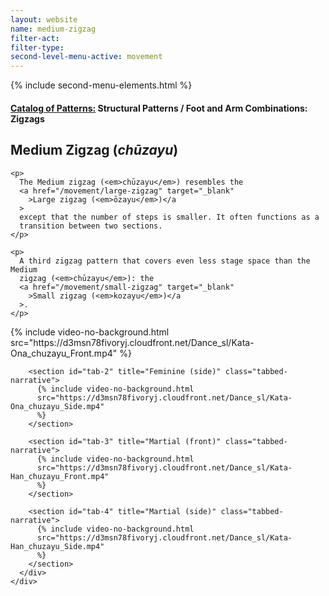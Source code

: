 ```yaml
---
layout: website
name: medium-zigzag
filter-act:
filter-type:
second-level-menu-active: movement
---
```


{% include second-menu-elements.html %}

<main class="page-content">
  <div class="text-container">
    <h4>
      <a href="/movement/">Catalog of Patterns:</a> Structural Patterns / Foot
      and Arm Combinations: Zigzags
    </h4>
    <h2>Medium Zigzag (<em>chūzayu</em>)</h2>

    <p>
      The Medium zigzag (<em>chūzayu</em>) resembles the
      <a href="/movement/large-zigzag" target="_blank"
        >Large zigzag (<em>ōzayu</em>)</a
      >
      except that the number of steps is smaller. It often functions as a
      transition between two sections.
    </p>

    <p>
      A third zigzag pattern that covers even less stage space than the Medium
      zigzag (<em>chūzayu</em>): the
      <a href="/movement/small-zigzag" target="_blank"
        >Small zigzag (<em>kozayu</em>)</a
      >.
    </p>
  </div>

  <div class="tabs-container">
    <div class="tabs-container__links">
      <div class="wrapper">
        <div id="tabs"></div>
      </div>
    </div>
    <div class="tabs-container__content">
      <div class="wrapper">
        <section id="tab-1" title="Feminine (front)" class="tabbed-narrative">
          {% include video-no-background.html
          src="https://d3msn78fivoryj.cloudfront.net/Dance_sl/Kata-Ona_chuzayu_Front.mp4"
          %}
        </section>

        <section id="tab-2" title="Feminine (side)" class="tabbed-narrative">
          {% include video-no-background.html
          src="https://d3msn78fivoryj.cloudfront.net/Dance_sl/Kata-Ona_chuzayu_Side.mp4"
          %}
        </section>

        <section id="tab-3" title="Martial (front)" class="tabbed-narrative">
          {% include video-no-background.html
          src="https://d3msn78fivoryj.cloudfront.net/Dance_sl/Kata-Han_chuzayu_Front.mp4"
          %}
        </section>

        <section id="tab-4" title="Martial (side)" class="tabbed-narrative">
          {% include video-no-background.html
          src="https://d3msn78fivoryj.cloudfront.net/Dance_sl/Kata-Han_chuzayu_Side.mp4"
          %}
        </section>
      </div>
    </div>
  </div>
</main>
